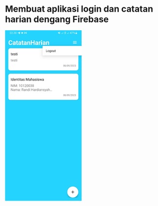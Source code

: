 # Membuat aplikasi login dan catatan harian dengang Firebase


<img width="250" alt="Screen Shot 2023-08-12 at 19 12 51" src="https://github.com/randih2808/Catatanharian/blob/master/app/src/main/res/drawable/catatanviewreadme.jpeg">
